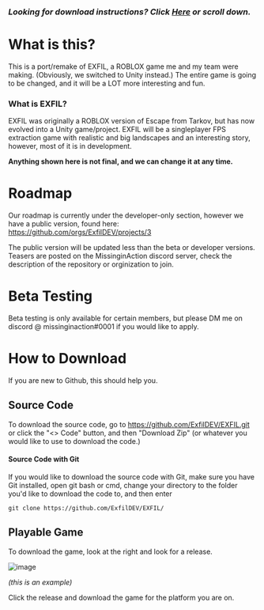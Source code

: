 ### *Looking for download instructions? Click [Here](https://github.com/ExfilDEV/EXFIL#how-to-download) or scroll down.*

# What is this?
This is a port/remake of EXFIL, a ROBLOX game me and my team were making. (Obviously, we switched to Unity instead.) The entire game is going to be changed, and it will be a LOT more interesting and fun.
### What is EXFIL?
EXFIL was originally a ROBLOX version of Escape from Tarkov, but has now evolved into a Unity game/project. EXFIL will be a singleplayer FPS extraction game with realistic and big landscapes and an interesting story, however, most of it is in development.

**Anything shown here is not final, and we can change it at any time.**

# Roadmap
Our roadmap is currently under the developer-only section, however we have a public version, found here: https://github.com/orgs/ExfilDEV/projects/3

The public version will be updated less than the beta or developer versions.
Teasers are posted on the MissinginAction discord server, check the description of the repository or orginization to join.

# Beta Testing
Beta testing is only available for certain members, but please DM me on discord @ missinginaction#0001 if you would like to apply.

# How to Download
If you are new to Github, this should help you.

## Source Code
To download the source code, go to https://github.com/ExfilDEV/EXFIL.git or click the "<> Code" button, and then "Download Zip" (or whatever you would like to use to download the code.)
#### Source Code with Git
If you would like to download the source code with Git, make sure you have Git installed, open git bash or cmd, change your directory to the folder you'd like to download the code to, and then enter
```
git clone https://github.com/ExfilDEV/EXFIL/
```
## Playable Game
To download the game, look at the right and look for a release.

![image](https://user-images.githubusercontent.com/91987199/232502201-f3cc721d-ef6f-4f89-8eb0-71cfbcb74fbd.png)

*(this is an example)*

Click the release and download the game for the platform you are on.
